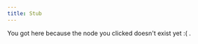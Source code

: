 ```yaml
---
title: Stub
---
```


You got here because the node you clicked doesn't exist yet :( .





[//begin]: # "Autogenerated link references for markdown compatibility"
[connectome]: .././bubbles/stub "connectome"
[imagine-24-balls]: .././bubbles/stub "imagine-24-balls"
[reverse-engineering-games]: .././bubbles/stub "reverse-engineering-games"
[you-research-what-strikes-you-deeply]: .././bubbles/stub "you-research-what-strikes-you-deeply"
[wayward]: .././bubbles/stub "wayward"
[primary-visual-cortex]: .././bubbles/stub "primary-visual-cortex"
[burden-of-proof.md]: .././bubbles/stub "burden-of-proof.md"
[intuitive-physics]: .././bubbles/stub "intuitive-physics"
[text-i-have-no-mouth-and-i-must-scream]: .././bubbles/stub "text-i-have-no-mouth-and-i-must-scream"
[phosphenes]: .././bubbles/stub "phosphenes"
[computation]: .././bubbles/stub "computation"
[inferotemporal-cortex]: .././bubbles/stub "inferotemporal-cortex"
[text-horizonte-de-sucesos]: .././bubbles/stub "text-horizonte-de-sucesos"
[video-the-paradox-of-rules-in-games-and-life]: .././bubbles/stub "video-the-paradox-of-rules-in-games-and-life"
[building-before-knowing]: .././bubbles/stub "building-before-knowing"
[//end]: # "Autogenerated link references"

